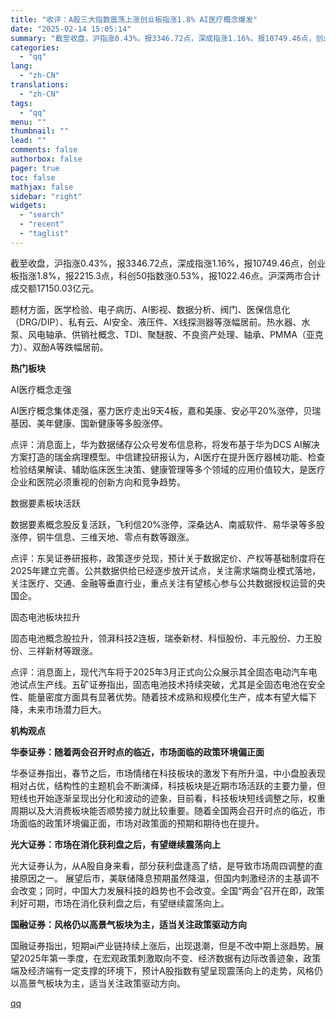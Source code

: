 ```yaml
---
title: "收评：A股三大指数震荡上涨创业板指涨1.8% AI医疗概念爆发"
date: "2025-02-14 15:05:14"
summary: "截至收盘，沪指涨0.43%，报3346.72点，深成指涨1.16%，报10749.46点，创业板指涨..."
categories:
  - "qq"
lang:
  - "zh-CN"
translations:
  - "zh-CN"
tags:
  - "qq"
menu: ""
thumbnail: ""
lead: ""
comments: false
authorbox: false
pager: true
toc: false
mathjax: false
sidebar: "right"
widgets:
  - "search"
  - "recent"
  - "taglist"
---
```


截至收盘，沪指涨0.43%，报3346.72点，深成指涨1.16%，报10749.46点，创业板指涨1.8%，报2215.3点，科创50指数涨0.53%，报1022.46点。沪深两市合计成交额17150.03亿元。

题材方面，医学检验、电子病历、AI影视、数据分析、阀门、医保信息化（DRG/DIP）、私有云、AI安全、液压件、X线探测器等涨幅居前。热水器、水泵、风电轴承、供销社概念、TDI、聚醚胺、不良资产处理、轴承、PMMA（亚克力）、双酚A等跌幅居前。

**热门板块**

AI医疗概念走强

AI医疗概念集体走强，塞力医疗走出9天4板，嘉和美康、安必平20%涨停，贝瑞基因、美年健康、国新健康等多股涨停。

点评：消息面上，华为数据储存公众号发布信息称，将发布基于华为DCS AI解决方案打造的瑞金病理模型。中信建投研报认为，AI医疗在提升医疗器械功能、检查检验结果解读、辅助临床医生决策、健康管理等多个领域的应用价值较大，是医疗企业和医院必须重视的创新方向和竞争趋势。

数据要素板块活跃

数据要素概念股反复活跃，飞利信20%涨停，深桑达A、南威软件、易华录等多股涨停，铜牛信息、三维天地、零点有数等跟涨。

点评：东吴证券研报称，政策逐步兑现，预计关于数据定价、产权等基础制度将在2025年建立完善。公共数据供给已经逐步放开试点，关注需求端商业模式落地，关注医疗、交通、金融等垂直行业，重点关注有望核心参与公共数据授权运营的央国企。

固态电池板块拉升

固态电池概念股拉升，领湃科技2连板，瑞泰新材、科恒股份、丰元股份、力王股份、三祥新材等跟涨。

点评：消息面上，现代汽车将于2025年3月正式向公众展示其全固态电动汽车电池试点生产线。五矿证券指出，固态电池技术持续突破，尤其是全固态电池在安全性、能量密度方面具有显著优势。随着技术成熟和规模化生产，成本有望大幅下降，未来市场潜力巨大。

**机构观点**

**华泰证券：随着两会召开时点的临近，市场面临的政策环境偏正面**

华泰证券指出，春节之后，市场情绪在科技板块的激发下有所升温，中小盘股表现相对占优，结构性的主题机会不断演绎，科技板块是近期市场活跃的主要力量，但短线也开始逐渐呈现出分化和波动的迹象，目前看，科技板块短线调整之际，权重周期以及大消费板块能否顺势接力就比较重要。随着全国两会召开时点的临近，市场面临的政策环境偏正面，市场对政策面的预期和期待也在提升。

**光大证券：市场在消化获利盘之后，有望继续震荡向上**

光大证券认为，从A股自身来看，部分获利盘逢高了结，是导致市场周四调整的直接原因之一。 展望后市，美联储降息预期虽然降温，但国内刺激经济的主基调不会改变；同时，中国大力发展科技的趋势也不会改变。全国“两会”召开在即，政策利好可期，市场在消化获利盘之后，有望继续震荡向上。

**国融证券：风格仍以高景气板块为主，适当关注政策驱动方向**

国融证券指出，短期ai产业链持续上涨后，出现退潮，但是不改中期上涨趋势。展望2025年第一季度，在宏观政策刺激取向不变、经济数据有边际改善迹象，政策端及经济端有一定支撑的环境下，预计A股指数有望呈现震荡向上的走势，风格仍以高景气板块为主，适当关注政策驱动方向。

[qq](https://new.qq.com/rain/a/20250214A056ZQ00)
